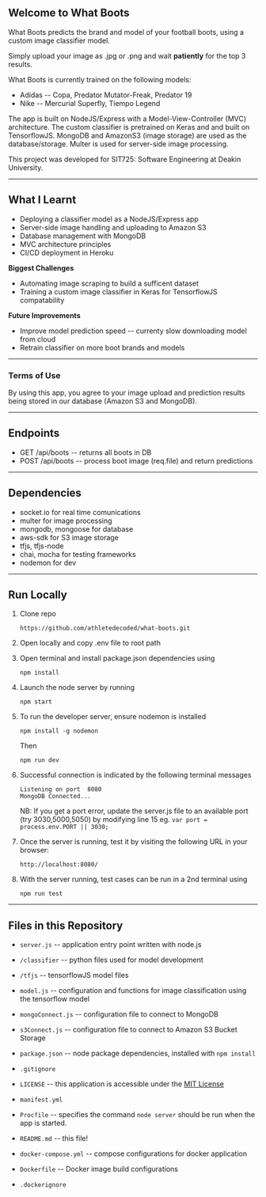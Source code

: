 ## Welcome to What Boots ##
What Boots predicts the brand and model of your football boots, using a custom image classifier model.

Simply upload your image as .jpg or .png and wait **patiently** for the top 3 results.

What Boots is currently trained on the following models:
* Adidas -- Copa, Predator Mutator-Freak, Predator 19
* Nike -- Mercurial Superfly, Tiempo Legend

The app is built on NodeJS/Express with a Model-View-Controller (MVC) architecture. The custom classifier is pretrained on Keras and and built on TensorflowJS. MongoDB and AmazonS3 (image storage) are used as the database/storage. Multer is used for server-side image processing.

This project was developed for SIT725: Software Engineering at Deakin University. 

---
## What I Learnt ##

* Deploying a classifier model as a NodeJS/Express app
* Server-side image handling and uploading to Amazon S3
* Database management with MongoDB
* MVC architecture principles
* CI/CD deployment in Heroku

**Biggest Challenges**
* Automating image scraping to build a sufficent dataset
* Training a custom image classifier in Keras for TensorflowJS compatability

**Future Improvements**
* Improve model prediction speed -- currenty slow downloading model from cloud
* Retrain classifier on more boot brands and models

---
### Terms of Use ###
By using this app, you agree to your image upload and prediction results being stored in our database (Amazon S3 and MongoDB).

---
## Endpoints ##
* GET /api/boots -- returns all boots in DB
* POST /api/boots -- process boot image (req.file) and return predictions

---
## Dependencies ##
* socket.io for real time comunications
* multer for image processing
* mongodb, mongoose for database
* aws-sdk for S3 image storage
* tfjs, tfjs-node
* chai, mocha for testing frameworks
* nodemon for dev
---
## Run Locally ##
1. Clone repo 
    ```
    https://github.com/athletedecoded/what-boots.git
    ```

2. Open locally and copy .env file to root path

3. Open terminal and install package.json dependencies using
    ```
    npm install
    ```

4. Launch the node server by running
    ```
   npm start
   ```

5. To run the developer server, ensure nodemon is installed
    ```
    npm install -g nodemon
    ```
    Then
    ```
    npm run dev
    ```

6. Successful connection is indicated by the following terminal messages
    ```
    Listening on port  8080
    MongoDB Connected...
    ```
    NB: If you get a port error, update the server.js file to an available port (try 3030,5000,5050) by modifying line 15
    eg. `var port = process.env.PORT || 3030;`

7. Once the server is running, test it by visiting the following URL in your
browser:
    ```
    http://localhost:8080/
    ```

8. With the server running, test cases can be run in a 2nd terminal using
    ```
    npm run test
    ```
---
## Files in this Repository ##

* `server.js` -- application entry point written with node.js
* `/classifier` -- python files used for model development
* `/tfjs` -- tensorflowJS model files
* `model.js` -- configuration and functions for image classification using the tensorflow model
* `mongoConnect.js` -- configuration file to connect to MongoDB
* `s3Connect.js` -- configuration file to connect to Amazon S3 Bucket Storage

* `package.json` -- node package dependencies, installed with `npm install`
* `.gitignore`
* `LICENSE` -- this application is accessible under the [MIT License](./LICENSE)
* `manifest.yml`
* `Procfile` -- specifies the command `node server` should be run when the app is started.
* `README.md` -- this file!

* `docker-compose.yml` -- compose configurations for docker application
* `Dockerfile` -- Docker image build configurations
* `.dockerignore` 
